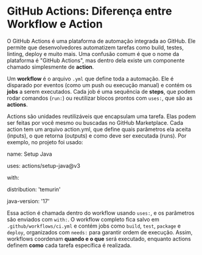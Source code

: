 # GitHub Actions: Diferença entre Workflow e Action

O GitHub Actions é uma plataforma de automação integrada ao GitHub. Ele permite que desenvolvedores automatizem tarefas como build, testes, linting, deploy e muito mais. Uma confusão comum é que o nome da plataforma é "GitHub Actions", mas dentro dela existe um componente chamado simplesmente de **action**.

Um **workflow** é o arquivo `.yml` que define toda a automação. Ele é disparado por eventos (como um push ou execução manual) e contém os **jobs** a serem executados. Cada job é uma sequência de **steps**, que podem rodar comandos (`run:`) ou reutilizar blocos prontos com `uses:`, que são as **actions**.

Actions são unidades reutilizáveis que encapsulam uma tarefa. Elas podem ser feitas por você mesmo ou buscadas no GitHub Marketplace. Cada action tem um arquivo action.yml, que define quais parâmetros ela aceita (inputs), o que retorna (outputs) e como deve ser executada (runs). Por exemplo, no projeto foi usado:


name: Setup Java

  uses: actions/setup-java@v3

  with:

  distribution: 'temurin'

  java-version: '17'

Essa action é chamada dentro do workflow usando `uses:`, e os parâmetros são enviados com `with:`. O workflow completo fica salvo em `.github/workflows/ci.yml` e contém jobs como `build`, `test`, `package` e `deploy`, organizados com `needs:` para garantir ordem de execução. Assim, workflows coordenam **quando e o que** será executado, enquanto actions definem **como** cada tarefa específica é realizada.

